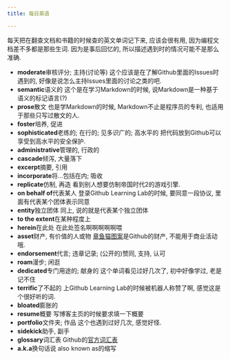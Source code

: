 ```yaml
---
title: 每日英语

---
```


每天把在翻查文档和书籍的时候查的英文单词记下来, 应该会很有用, 因为编程文档差不多都是那些生词. 因为是事后回忆的, 所以描述遇到时的情况可能不是那么准确. 

- **moderate**审核评分; 主持(讨论等) 这个应该是在了解Github里面的Issues时遇到的, 好像是说怎么主持Issues里面的讨论之类的吧.
- **semantic**语义的 这个是在学习Markdown的时候, 说Markdown是一种基于语义的标记语言(?)
- **prose**散文 也是学Markdown的时候, Markdown不止是程序员的专利, 也适用于那些只写过散文的人.
- **foster**培养, 促进
- **sophisticated**老练的; 在行的; 见多识广的; 高水平的 把代码放到Github可以享受到高水平的安全保护. 
- **administrative**管理的, 行政的
- **cascade**倾泻, 大量落下
- **excerpt**摘要, 引用
- **incorporate**将...包括在内; 吸收
- **replicate**仿制, 再造 看到别人想要仿制帝国时代2的游戏引擎.
- **on behalf of**代表某人 登录Github Learning Lab的时候, 要同意一段协议, 里面有代表某个团体表示同意
- **entity**独立团体 同上, 说的就是代表某个独立团体
- **to the extent**在某种程度上
- **herein**在此处 在此处签名啊啊啊啊啊喂
- **asset**财产, 有价值的人或物 [章鱼猫图案](https://octodex.github.com/)是Github的财产, 不能用于商业活动哦. 
- **endorsement**代言; 违章记录; (公开的)赞同, 支持, 认可
- **roam**漫步; 闲逛
- **dedicated**专门用途的; 献身的 这个单词看见过好几次了, 初中好像学过, 老是记不住
- **terrific**了不起的 上Github Learning Lab的时候被机器人称赞了啊, 感觉这是个很好听的词.
- **bloated**膨胀的
- **resume**概要 写博客主页的时候要求填一下概要
- **portfolio**文件夹; 作品 这个也遇到过好几次, 感觉好怪.
- **sidekick**助手, 副手
- **glossary**词汇表 Github的[官方词汇表](https://help.github.com/en/articles/github-glossary)
- **a.k.a**换句话说 also known as的缩写
